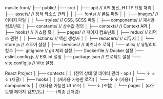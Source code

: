 mysite.front/
├── public/
├── src/
│   ├── api/             // API 통신, HTTP 요청 처리
│   ├── assets/          // 정적 리소스 관리
│   │   ├── fonts/       // 폰트 파일
│   │   ├── images/      // 이미지 파일
│   │   └── styles/      // CSS, SCSS 파일
│   ├── components/      // 재사용 컴포넌트
│   ├── constants/       // 상수값 정의
│   ├── contexts/        // Context API
│   ├── hooks/           // 커스텀 훅
│   ├── pages/           // 페이지 컴포넌트
│   ├── redux/           // 리덕스 관련
│   │   ├── actions/     // 액션 생성자
│   │   ├── reducers/    // 리듀서
│   │   └── store.js     // 스토어 설정
│   ├── services/        // 비즈니스 로직
│   └── utils/           // 유틸리티 함수
├── .gitignore           // git 제외 설정
├── Dockerfile           // Docker 설정
├── eslint.config.js     // ESLint 설정
├── package.json         // 프로젝트 설정
└── vite.config.js       // Vite 설정


React Project
│
├── contexts
│   │   (전역 상태 및 데이터 관리 - api)
│   └── ↓ ↓ ↓ (제공)
│
├── hooks
│   │   (재사용 가능한 로직)
│   └── ↓ ↓ (사용)
│
├── components
│   │   (재사용 가능한 UI 요소)
│   └── ↓ (조합)
│
└── pages
    │   (라우트별 페이지 컴포넌트)
    └── (최종 렌더링)